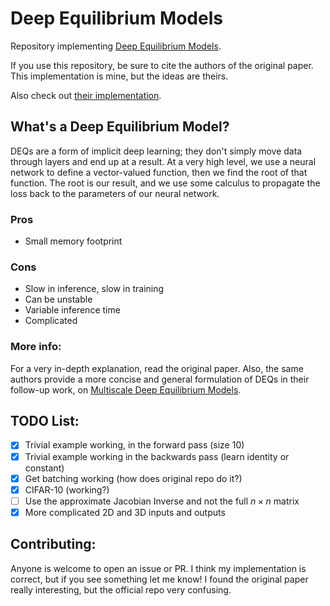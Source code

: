 # Deep Equilibrium Models
Repository implementing [Deep Equilibrium Models](https://arxiv.org/abs/1909.01377).

If you use this repository, be sure to cite the authors of the original paper.
This implementation is mine, but the ideas are theirs.

Also check out [their implementation](https://github.com/locuslab/deq).

## What's a Deep Equilibrium Model?

DEQs are a form of implicit deep learning; they don't simply move data through
layers and end up at a result. At a very high level, we use a neural network to
define a vector-valued function, then we find the root of that function. The
root is our result, and we use some calculus to propagate the loss back to the
parameters of our neural network.

### Pros
- Small memory footprint

### Cons
- Slow in inference, slow in training
- Can be unstable
- Variable inference time
- Complicated

### More info:
For a very in-depth explanation, read the original paper. Also, the same authors provide a more concise and general
formulation of DEQs in their follow-up work, on [Multiscale Deep Equilibrium Models](https://arxiv.org/abs/2006.08656).


## TODO List:
- [x] Trivial example working, in the forward pass (size 10)
- [x] Trivial example working in the backwards pass (learn identity or constant)
- [x] Get batching working (how does original repo do it?)
- [x] CIFAR-10 (working?)
- [ ] Use the approximate Jacobian Inverse and not the full $n \times n$ matrix
- [x] More complicated 2D and 3D inputs and outputs

## Contributing:
Anyone is welcome to open an issue or PR. I think my implementation is correct,
but if you see something let me know! I found the original paper really interesting,
but the official repo very confusing.
